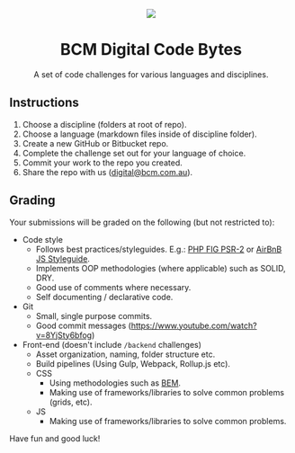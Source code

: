 <p align="center"><img src="https://cloud.githubusercontent.com/assets/26587063/24181328/12f64432-0f06-11e7-9290-28175cf6980d.png" /></p>
<h1 align="center">BCM Digital Code Bytes</h1>
<p align="center">A set of code challenges for various languages and disciplines.</p>

## Instructions

1. Choose a discipline (folders at root of repo).
1. Choose a language (markdown files inside of discipline folder).
1. Create a new GitHub or Bitbucket repo.
1. Complete the challenge set out for your language of choice.
1. Commit your work to the repo you created.
1. Share the repo with us ([digital@bcm.com.au](digital@bcm.com.au)).

## Grading
Your submissions will be graded on the following (but not restricted to):
- Code style
    - Follows best practices/styleguides. E.g.: [PHP FIG PSR-2](http://www.php-fig.org/psr/psr-2/) or [AirBnB JS Styleguide](https://github.com/airbnb/javascript).
    - Implements OOP methodologies (where applicable) such as SOLID, DRY.
    - Good use of comments where necessary.
    - Self documenting / declarative code.
- Git
    - Small, single purpose commits.
    - Good commit messages (https://www.youtube.com/watch?v=8YjSty6bfog)
- Front-end (doesn't include `/backend` challenges)
    - Asset organization, naming, folder structure etc.
    - Build pipelines (Using Gulp, Webpack, Rollup.js etc).
    - CSS
        - Using methodologies such as [BEM](https://css-tricks.com/bem-101/).
        - Making use of frameworks/libraries to solve common problems (grids, etc).
    - JS
        - Making use of frameworks/libraries to solve common problems.

Have fun and good luck!
